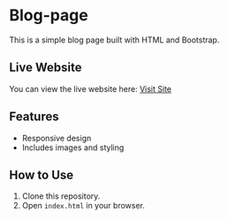# Blog-page

This is a simple blog page built with HTML and Bootstrap.

## Live Website

You can view the live website here: [Visit Site](https://aneesfathima-s.github.io/Blog-page/)

## Features
- Responsive design
- Includes images and styling

## How to Use
1. Clone this repository.
2. Open `index.html` in your browser.
